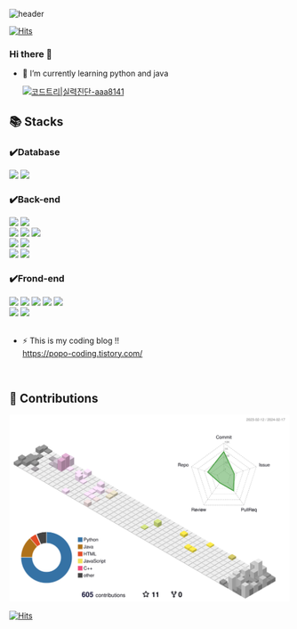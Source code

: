 ![header](https://capsule-render.vercel.app/api?type=waving&color=gradient&height=200&section=header&text=🐤🐤🐤🐤🐔%20-nl-&animation=twinkling&fontSize=50&desc=🐥🐣Can%20you%20be%20my%20freind?🔪🩸🩸&descAlign=50&fontAlign=50)


[![Hits](https://hits.seeyoufarm.com/api/count/incr/badge.svg?url=https%3A%2F%2Fgithub.com%2FShsin9797%2Fhit-counter&count_bg=%230F467D&title_bg=%237089D4&icon=furrynetwork.svg&icon_color=%23E7E7E7&title=hits&edge_flat=false)](https://hits.seeyoufarm.com)

### Hi there 👋

- 🌱 I’m currently learning python and java

  [![코드트리|실력진단-aaa8141](https://banner.codetree.ai/v1/banner/aaa8141)](https://www.codetree.ai/profiles/aaa8141)


<div align=leftr><h2>📚 Stacks </h2></div>

### ✔️Database 
<div align=left> 
  
  <img src="https://img.shields.io/badge/mysql-4479A1?style=social&logo=mysql&logoColor=blue"> 
  <img src="https://img.shields.io/badge/Postgresql-4479A1?style=social&logo=postgresql&logoColor=blue"> 
  
  <br> 

  
</div>

### ✔️Back-end

<div align=left> 
  
  <img src="https://img.shields.io/badge/python-3776AB?style=social&logo=python&logoColor=blue"> 
  <img src="https://img.shields.io/badge/flask-000000?style=social&logo=flask&logoColor=black">
 
  <br>

  <img src="https://img.shields.io/badge/java-007396?style=social&logo=OpenJDK&logoColor=red"> 
  <img src="https://img.shields.io/badge/Spring-6DB33F?style=social&logo=Spring&logoColor=green">
  <img src="https://img.shields.io/badge/Spring Boot-6DB33F?style=social&logo=Spring Boot&logoColor=green">

  <br>

  <img src="https://img.shields.io/badge/linux-FCC624?style=social&logo=linux&logoColor=yellow"> 
  <img src="https://img.shields.io/badge/amazonaws-232F3E?style=social&logo=amazonaws&logoColor=black"> 
  <br>
  
  <img src="https://img.shields.io/badge/github-181717?style=social&logo=github&logoColor=black">
  <img src="https://img.shields.io/badge/git-F05032?style=social&logo=git&logoColor=red">
  
</div>

### ✔️Frond-end
<div align = left>
  <img src="https://img.shields.io/badge/React-61DAFB?style=social&logo=React&logoColor=61DAFB">
  <img src="https://img.shields.io/badge/html5-E34F26?style=social&logo=html5&logoColor=E34F26"> 
  <img src="https://img.shields.io/badge/css-1572B6?style=social&logo=css3&logoColor=1572B6"> 
  <img src="https://img.shields.io/badge/javascript-F7DF1E?style=social&logo=javascript&logoColor=F7DF1E"> 
  <img src="https://img.shields.io/badge/jquery-0769AD?style=social&logo=jquery&logoColor=0769AD">
  <br>  

  <img src="https://img.shields.io/badge/flutter-02569B?style=social&logo=flutter&logoColor=02569B">
  <img src="https://img.shields.io/badge/bootstrap-7952B3?style=social&logo=bootstrap&logoColor=7952B3">

  <br>
</div>
  
</div>
<br>

- ⚡ This is my coding blog !!<br>
  https://popo-coding.tistory.com/

<br>

<div align=leftr><h2> 🐤 Contributions </h2></div>


![](./profile-3d-contrib/profile-season-animate.svg)


[![Hits](https://hits.seeyoufarm.com/api/count/incr/badge.svg?url=https%3A%2F%2Fgithub.com%2FShsin9797%2Fhit-counter&count_bg=%230F467D&title_bg=%237089D4&icon=furrynetwork.svg&icon_color=%23E7E7E7&title=hits&edge_flat=false)](https://hits.seeyoufarm.com)

<!--
**Shsin9797/Shsin9797** is a ✨ _special_ ✨ repository because its `README.md` (this file) appears on your GitHub profile.

Here are some ideas to get you started:

- 🔭 I’m currently working on
- 👯 I’m looking to collaborate on ...
- 🤔 I’m looking for help with ...
- 💬 Ask me about ...
- 📫 How to reach me: ...
- 😄 Pronouns: ... 
- ⚡ Fun fact: ...
-->

